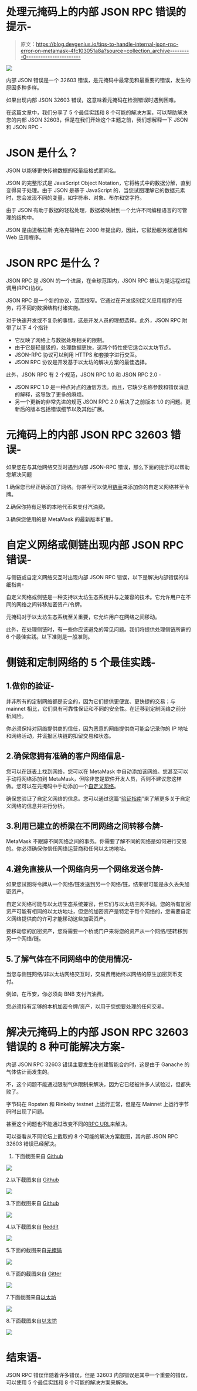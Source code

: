 # 处理元掩码上的内部 JSON RPC 错误的提示-

> 原文：<https://blog.devgenius.io/tips-to-handle-internal-json-rpc-error-on-metamask-4fc103051a8a?source=collection_archive---------0----------------------->

![](img/f8a9c838318a0cb6a837e8206c167c5a.png)

内部 JSON 错误是一个 32603 错误，是元掩码中最常见和最重要的错误，发生的原因多种多样。

如果出现内部 JSON 32603 错误，这意味着元掩码在检测错误时遇到困难。

在这篇文章中，我们分享了 5 个最佳实践和 8 个可能的解决方案，可以帮助解决您的内部 JSON 32603，但是在我们开始这个主题之前，我们想解释一下 JSON 和 JSON RPC -

# JSON 是什么？

JSON 以能够更快传输数据的轻量级格式而闻名。

JSON 的完整形式是 JavaScript Object Notation，它将格式中的数据分解，直到变得易于处理。由于 JSON 是基于 JavaScript 的，当您试图理解它的数据元素时，您会发现不同的变量，如字符串、对象、布尔和空字符。

由于 JSON 有助于数据的轻松处理，数据被映射到一个允许不同编程语言的可管理的结构中。

JSON 是由道格拉斯·克洛克福特在 2000 年提出的，因此，它鼓励服务器通信和 Web 应用程序。

# JSON RPC 是什么？

JSON RPC 是 JSON 的一个进展，在全球范围内，JSON RPC 被认为是远程过程调用(RPC)协议。

JSON RPC 是一个新的协议，范围很窄。它通过在开发级别定义应用程序的任务，将不同的数据结构付诸实施。

对于快速开发或不复杂的事情，这是开发人员的理想选择。此外，JSON RPC 附带了以下 4 个指针

*   它反映了网络上与数据处理相关的限制。
*   由于它是轻量级的，处理数据更快，这两个特性使它适合以太坊节点。
*   JSON-RPC 协议可以利用 HTTPS 和套接字进行交互。
*   JSON RPC 协议是开发基于以太坊的解决方案的最佳选择。

此外，JSON RPC 有 2 个规范，JSON RPC 1.0 和 JSON RPC 2.0 -

*   JSON RPC 1.0 是一种点对点的通信方法。而且，它缺少名称参数和错误消息的解释，这导致了更多的麻烦。
*   另一个更新的非常先进的规范 JSON RPC 2.0 解决了之前版本 1.0 的问题。更新后的版本包括错误细节以及其他扩展。

# 元掩码上的内部 JSON RPC 32603 错误-

如果您在与其他网络交互时遇到内部 JSON-RPC 错误，那么下面的提示可以帮助您解决问题

1.确保您已经正确添加了网络。你甚至可以使用[链表](https://chainlist.wtf/)来添加你的自定义网络甚至令牌。

2.确保你持有足够的本地代币来支付汽油费。

3.确保您使用的是 MetaMask 的最新版本扩展。

# 自定义网络或侧链出现内部 JSON RPC 错误-

与侧链或自定义网络交互时出现内部 JSON RPC 错误，以下是解决内部错误的详细指南-

自定义网络或侧链是一种支持以太坊生态系统并与之兼容的技术。它允许用户在不同的网络之间转移加密资产/令牌。

元掩码对于以太坊生态系统至关重要，它允许用户在网络之间移动。

此外，在处理侧链时，有一些你应该避免的常见问题。我们将提供处理侧链所需的 6 个最佳实践。以下准则是一般准则。

# 侧链和定制网络的 5 个最佳实践-

## 1.做你的验证-

并非所有的定制网络都是安全的，因为它们提供更便宜、更快捷的交易；与 mainnet 相比，它们具有可靠性保证和不同的安全性。在迁移到定制网络之前分析风险。

你必须保持对网络提供商的信任，因为恶意的网络提供商可能会记录你的 IP 地址和网络活动，并谎报区块链的扣留交易和状态。

## 2.确保您拥有准确的客户网络信息-

您可以在[链表](https://chainlist.wtf/)上找到网络，您可以在 MetaMask 中自动添加该网络。您甚至可以手动将网络添加到 MetaMask，但除非您是软件开发人员，否则不建议您这样做。您可以在元掩码中手动添加一个[自定义网络](https://metamask.zendesk.com/hc/en-us/articles/360043227612)。

确保您验证了自定义网络的信息。您可以通过这篇“[验证指南](https://metamask.zendesk.com/hc/en-us/articles/360057142392)”来了解更多关于自定义网络的信息并进行分析。

## 3.利用已建立的桥梁在不同网络之间转移令牌-

MetaMask 不跟踪不同网络之间的事务。你需要了解不同的网络是如何进行交易的。你必须确保你信任网络运营商和任何以太坊地址。

## 4.避免直接从一个网络向另一个网络发送令牌-

如果您试图将令牌从一个网络/链发送到另一个网络/链，结果很可能是永久丢失加密资产。

自定义网络可能与以太坊生态系统兼容，但它们与以太坊主网不同。您的所有加密资产可能有相同的以太坊地址，但您的加密资产是特定于每个网络的，您需要自定义网络提供商的许可才能移动这些加密资产。

要移动您的加密资产，您将需要一个桥或门户来将您的资产从一个网络/链转移到另一个网络/链。

## 5.了解气体在不同网络中的使用情况-

当您与侧链网络/非以太坊网络交互时，交易费用始终以网络的原生加密货币支付。

例如，在币安，你必须向 BNB 支付汽油费。

您必须持有足够的本机加密令牌/资产，以用于您想要处理的任何交易。

# 解决元掩码上的内部 JSON RPC 32603 错误的 8 种可能解决方案-

内部 JSON RPC 32603 错误主要发生在创建智能合约时，这是由于 Ganache 的气体估计而发生的。

不，这个问题不能通过限制气体限制来解决，因为它已经被许多人试验过，但都失败了。

字节码在 Ropsten 和 Rinkeby testnet 上运行正常，但是在 Mainnet 上运行字节码时出现了问题。

甚至这个问题也不能通过改变不同的[RPC URL](https://www.reddit.com/r/0xPolygon/comments/pao5yz/anyone_facing_metamask_json_rpc_error/)来解决。

可以查看从不同论坛上截取的 8 个可能的解决方案截图，其内部 JSON RPC 32603 错误已经解决。

1.  下面截图来自 [Github](https://github.com/MetaMask/metamask-extension/issues/7286)

![](img/e3bf3cd29348c7c552be1e79253d82bc.png)

2.以下截图来自 [Github](https://github.com/MetaMask/metamask-extension/issues/7286)

![](img/00f8170fbf6bbe288873b2f03ea6968a.png)

3.下面截图来自 [Github](https://github.com/MetaMask/metamask-extension/issues/7286)

![](img/22f39c7b9dfefea463f211e346afdde4.png)

4.以下截图来自 [Reddit](https://www.reddit.com/r/Metamask/comments/m8ozlh/internal_jsonrpc_error_mobile/)

![](img/3d6bdc5261a54fbf30a59ebf409c0c46.png)

5.下面的截图来自[元掩码](https://community.metamask.io/t/error-32603-just-started-today-on-polygon/17778)

![](img/14ecbf6a5b1aa7274a329c385857f0a9.png)

6.下面的截图来自 [Gitter](https://gitter.im/ethereum/remix?at=5a6d383f6117191e61bfcbc6)

![](img/a5c766874d30b846458232ba09d429dd.png)

7.下面截图来自[以太坊](https://ethereum.stackexchange.com/questions/37806/invalid-json-rpc-response-when-creating-contract/37818#37818)

![](img/deace5285e97dcedba55db2c69cb429f.png)

8.下面截图来自[以太坊](https://ethereum.stackexchange.com/questions/37806/invalid-json-rpc-response-when-creating-contract/37818#37818)

![](img/f20f771dff7b8956efc6451ef7bcd784.png)

# 结束语-

JSON RPC 错误伴随着许多错误，但是 32603 内部错误是其中一个重要的错误，可以使用 5 个最佳实践和 8 个可能的解决方案来解决。